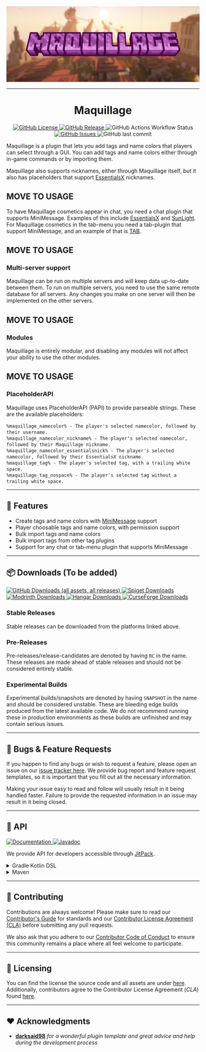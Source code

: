 <img style="text-align:center;" src="assets/maquillage banner.png" alt="project banner">

---

<h1 style="text-align:center;">Maquillage</h1>

<p style="text-align:center;">
    <a href="https://github.com/Alathra/Template-Gradle-Plugin/blob/main/LICENSE">
        <img alt="GitHub License" src="https://img.shields.io/github/license/Alathra/Template-Gradle-Plugin?style=for-the-badge&color=blue&labelColor=141417">
    </a>
    <a href="https://github.com/Alathra/Template-Gradle-Plugin/releases">
        <img alt="GitHub Release" src="https://img.shields.io/github/v/release/Alathra/Template-Gradle-Plugin?include_prereleases&sort=semver&style=for-the-badge&label=LATEST%20VERSION&labelColor=141417">
    </a>
    <img alt="GitHub Actions Workflow Status" src="https://img.shields.io/github/actions/workflow/status/Alathra/Template-Gradle-Plugin/ci.yml?style=for-the-badge&labelColor=141417">
    <a href="https://github.com/Alathra/Template-Gradle-Plugin/issues">
        <img alt="GitHub Issues" src="https://img.shields.io/github/issues/Alathra/Template-Gradle-Plugin?style=for-the-badge&labelColor=141417">
    </a>
    <img alt="GitHub last commit" src="https://img.shields.io/github/last-commit/Alathra/Template-Gradle-Plugin?style=for-the-badge&labelColor=141417">
</p>

Maquillage is a plugin that lets you add tags and name colors that players can select through a GUI. You can add tags and name colors either through in-game commands or by importing them.

Maquillage also supports nicknames, either through Maquillage itself, but it also has placeholders that support [EssentialsX](https://essentialsx.net/) nicknames.

## MOVE TO USAGE 
To have Maquillage cosmetics appear in chat, you need a chat plugin that supports MiniMessage. Examples of this include [EssentialsX](https://essentialsx.net/) and [SunLight](https://www.spigotmc.org/resources/sunlight-%E2%AD%90-best-z-essentials-cmi-alternative.67733/). For Maquillage cosmetics in the tab-menu you need a tab-plugin that support MiniMessage, and an example of that is [TAB](https://www.spigotmc.org/resources/tab-1-5-1-21-1.57806/).

## MOVE TO USAGE
### Multi-server support
Maquillage can be run on multiple servers and will keep data up-to-date between them. To run on multiple servers, you need to use the same remote database for all servers. Any changes you make on one server will then be implemented on the other servers.

## MOVE TO USAGE
### Modules
Maquillage is entirely modular, and disabling any modules will not affect your ability to use the other modules.

## MOVE TO USAGE
### PlaceholderAPI
Maquillage uses PlaceholderAPI (PAPI) to provide parseable strings. These are the available placeholders:
```
%maquillage_namecolor% - The player's selected namecolor, followed by their username.
%maquillage_namecolor_nickname% - The player's selected namecolor, followed by their Maquillage nickname.
%maquillage_namecolor_essentialsnick% - The player's selected namecolor, followed by their EssentialsX nickname.
%maquillage_tag% - The player's selected tag, with a trailing white space.
%maquillage_tag_nospace% - The player's selected tag without a trailing white space.
```

---

## 🌟 Features

* Create tags and name colors with [MiniMessage](https://docs.advntr.dev/minimessage/index.html) support
* Player choosable tags and name colors, with permission support
* Bulk import tags and name colors
* Bulk import tags from other tag plugins
* Support for any chat or tab-menu plugin that supports MiniMessage

---

## 📦 Downloads (To be added)

<a href="https://github.com/Alathra/Template-Gradle-Plugin/releases/latest">
    <img alt="GitHub Downloads (all assets, all releases)" src="https://img.shields.io/github/downloads/Alathra/Template-Gradle-Plugin/total?style=for-the-badge&logo=github&logoColor=white&labelColor=141417">
</a>
<a href="https://www.spigotmc.org/">
    <img alt="Spiget Downloads" src="https://img.shields.io/spiget/downloads/9089?style=for-the-badge&logo=spigotmc&logoColor=white&label=SPIGOT&labelColor=141417">
</a>
<a href="https://modrinth.com/">
    <img alt="Modrinth Downloads" src="https://img.shields.io/modrinth/dt/essentialsx?style=for-the-badge&logo=modrinth&logoColor=white&label=MODRINTH&labelColor=141417">
</a>
<a href="https://hangar.papermc.io/">
    <img alt="Hangar Downloads" src="https://img.shields.io/hangar/dt/Essentials?style=for-the-badge&label=HANGAR&labelColor=141417">
</a>
<a href="https://www.curseforge.com/">
    <img alt="CurseForge Downloads" src="https://img.shields.io/curseforge/dt/93271?style=for-the-badge&logo=curseforge&logoColor=white&label=CurseForge&labelColor=141417">
</a>

### Stable Releases

Stable releases can be downloaded from the platforms linked above.

### Pre-Releases

Pre-releases/release-candidates are denoted by having `RC` in the name. These releases are made ahead of stable releases and should not be considered entirely stable.

### Experimental Builds

Experimental builds/snapshots are denoted by having `SNAPSHOT` in the name and should be considered unstable. These are bleeding edge builds produced from the latest available code. We do not recommend running these in production environments as these builds are unfinished and may contain serious issues.

---

## 🤝 Bugs & Feature Requests

If you happen to find any bugs or wish to request a feature, please open an issue on our [issue tracker here](https://github.com/Alathra/Maquillage/issues). We provide bug report and feature request templates, so it is important that you fill out all the necessary information.

Making your issue easy to read and follow will usually result in it being handled faster. Failure to provide the requested information in an issue may result in it being closed.

---

## 🚧 API

<a href="">
    <img alt="Documentation" src="https://img.shields.io/badge/DOCUMENTATION-900C3F?style=for-the-badge&labelColor=141417">
</a>
<a href="https://jitpack.io/com/github/Alathra/Template-Gradle-Plugin/latest/javadoc/">
    <img alt="Javadoc" src="https://img.shields.io/badge/JAVADOC-8A2BE2?style=for-the-badge&labelColor=141417">
</a>

We provide API for developers accessible through [JitPack](https://jitpack.io/). 

<details>
<summary>Gradle Kotlin DSL</summary>

```kotlin
repositories {
    maven("https://jitpack.io") {
        content {
            includeGroup("io.github.exampleuser")
        }
    }
}

dependencies {
    compileOnly("io.github.exampleuser:exampleplugin:VERSION")
}
```
</details>

<details>
<summary>Maven</summary>

```xml
<project>
    <repositories>
        <repository>
            <id>jitpack.io</id>
            <url>https://jitpack.io</url>
        </repository>
    </repositories>

    <dependencies>
        <dependency>
            <groupId>io.github.exampleuser</groupId>
            <artifactId>exampleplugin</artifactId>
            <version>VERSION</version>
            <scope>provided</scope>
        </dependency>
    </dependencies>
</project>
```
</details>

---

## 🔧 Contributing

Contributions are always welcome! Please make sure to read our [Contributor's Guide](CONTRIBUTING.md) for standards and our [Contributor License Agreement (CLA)](CONTRIBUTOR_LICENSE_AGREEMENT.md) before submitting any pull requests.

We also ask that you adhere to our [Contributor Code of Conduct](CODE_OF_CONDUCT.md) to ensure this community remains a place where all feel welcome to participate.

---

## 📝 Licensing

You can find the license the source code and all assets are under [here](../LICENSE). Additionally, contributors agree to the Contributor License Agreement \(*CLA*\) found [here](CONTRIBUTOR_LICENSE_AGREEMENT.md).

---

## ❤️ Acknowledgments

- **[darksaid98](https://github.com/darksaid98)** _for a wonderful plugin template and great advice and help during the development process_
